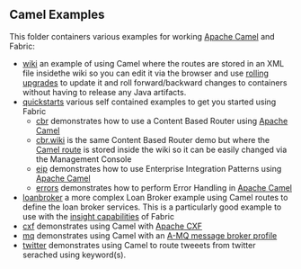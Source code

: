 ## Camel Examples

This folder containers various examples for working [Apache Camel](http://camel.apache.org/) and Fabric:

* [wiki](/fabric/profiles/example/camel/wiki.profile) an example of using Camel where the routes are stored in an <a fabric-version-link="/camel/canvas/fabric/profiles/example/camel/wiki.profile/camel.xml">XML file insidethe  wiki</a> so you can edit it via the browser and use <a href="/fabric/profiles/docs/fabric/rollingUpgrade.md">rolling upgrades</a> to update it and roll forward/backward changes to containers without having to release any Java artifacts.
* [quickstarts](/fabric/profiles/example/quickstarts) various self contained examples to get you started using Fabric
  * [cbr](/fabric/profiles/example/quickstarts/cbr.profile) demonstrates how to use a Content Based Router using [Apache Camel](http://camel.apache.org/)
  * [cbr.wiki](/fabric/profiles/example/quickstarts/cbr.wiki.profile) is the same Content Based Router demo but where the [Camel route](http://camel.apache.org/) is stored inside the wiki so it can be easily changed via the Management Console
  * [eip](/fabric/profiles/example/quickstarts/eip.profile) demonstrates how to use Enterprise Integration Patterns using [Apache Camel](http://camel.apache.org/)
  * [errors](/fabric/profiles/example/quickstarts/errors.profile) demonstrates how to perform Error Handling in [Apache Camel](http://camel.apache.org/)
* [loanbroker](/fabric/profiles/example/camel/loanbroker) a more complex Loan Broker example using Camel routes to define the loan broker services. This is a particularly good example to use with the [insight capabilities](/fabric/profiles/insight) of Fabric
* [cxf](/fabric/profiles/example/camel/cxf.profile) demonstrates using Camel with [Apache CXF](http://cxf.apache.org/)
* [mq](/fabric/profiles/example/camel/mq.profile) demonstrates using Camel with an [A-MQ message broker profile](/fabric/profiles/mq)
* [twitter](/fabric/profiles/example/camel/twitter.profile) demonstrates using Camel to route tweeets from twitter serached using keyword(s).
 
